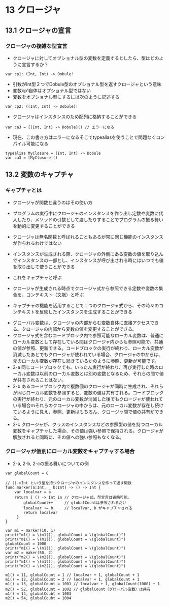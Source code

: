 # 13 クロージャ

## 13.1 クロージャの宣言

### クロージャの複雑な型宣言

* クロージャに対してオプショナル型の変数を定義するとしたら、型はどのように宣言するか？

```
var cp1: (Int, Int) -> Dobule!
```

* 引数がInt型２つでDobule型のオプショナル型を返すクロージャという意味
* 変数cp1自体はオプショナル型ではない
* 変数をオプショナル型にするには次のように記述する

```
var cp2: ((Int, Int) -> Dobule)!
```

* クロージャはインスタンスのため配列に格納することができる

```
var ca3 = [(Int, Int) -> Dobule]() // エラーになる
```

* 現在、この書き方はエラーになるそこでtypealiasを使うことで問題なくコンパイル可能になる

```
typealias MyClosure = (Int, Int) -> Dobule
var ca3 = [MyClosure]()
```


## 13.2 変数のキャプチャ

### キャプチャとは

* クロージャが関数と違うのはその使い方
* プログラムの実行中にクロージャのインスタンスを作り出し定数や変数に代入したり、メソッドの引数として渡したりすることでプログラムの振る舞いを動的に変更することができる

* クロージャは無名関数と呼ばれることもあるが常に同じ機能のインスタンスが作られるわけではない
* インスタンスが生成される際、クロージャの外側にある変数の値を取り込んでインスタンスの一部とし、インスタンスが呼び出される時にはいつでも値を取り出して使うことができる
* これをキャプチャと呼ぶ

* クロージャが生成される時点でクロージャ式から参照できる定数や変数の集合を、コンテキスト（文脈）と呼ぶ
* キャプチャの機能を活用することで１つのクロージャ式から、その時々のコンテキストを反映したインスタンスを生成することができる

+ グローバル変数は、クロージャの内部からむ変数自体に直接アクセスできる。クロージャの内部から変数の値を変更することができる。
+ クロージャ式を含むコードブロック内で参照可能なローカル変数は、普通にローカル変数として存在している間はクロージャ内からも参照可能で、共通の値が参照、更新できる。コードブロックの実行が終わり、ローカル変数が消滅したあとでもクロージャが使われている場合、クロージャの中からは、元のローカル変数が存在し続きているかのように参照、更新が可能です。
 + 2-a 同じコードブロックでも、いったん実行が終わり、再び実行した時のローカル変数は以前のローカル変数とは別の変数となるため、それらの間で値が共有されることはない。
 + 2-b あるコードブロック内で複数個のクロージャが同時に生成され、それらが同じローカル変数を参照すると、変数の値は共有される。コードブロックの実行が終わり、元のローカル変数が消滅した後でもクロージャが使われている場合ｍそれらのクロージャの中からは、元のローカル変数が存在し続けているように見え、参照、更新はもちろん、クロージャ間で値の共有ができる。
 + 2-c クロージャが、クラスのインスタンスなどの参照型の値を持つローカル変数をキャプチャした場合、その値は強い参照で保持される。クロージャが解放されると同時に、その値への強い参照もなくなる。

### クロージャが個別にローカル変数をキャプチャする場合

* 2-a, 2-b, 2-cの振る舞いについての例

```
var globalCount = 0

// ()->Int という型を持つクロージャのインスタンスを作って返す関数
func marker(a:Int, _ b:Int) -> () -> Int {
    var localvar = a
    return { () -> Int in // クロージャ式。型宣言は省略可能。
        globalCount++     // globalCountは参照されるだけ
        localvar += b     // localvar, b がキャプチャされる
        return localvar
     }
}
```

```
var m1 = marker(10, 1)
print("m1() = \(m1()), globalCount = \(globalCount)")
print("m1() = \(m1()), globalCount = \(globalCount)")
globalCount = 1000
print("m1() = \(m1()), globalCount = \(globalCount)")
var m2 = maker(50, 2)
print("m2() = \(m2()), globalCount = \(globalCount)")
print("m1() = \(m1()), globalCount = \(globalCount)")
print("m2() = \(m2()), globalCount = \(globalCount)")
```

```
m1() = 11, globalCount = 1 // localvar + 1, globalCount + 1
m1() = 12, globalCount = 2 // localvar + 1, globalCount + 1
m1() = 13, globalCount = 1001 // localvar + 1, globalCount(1000) + 1
m2() = 52, globalCount = 1002 // globalCount（グローバル変数）は共有
m1() = 14, globalCoubt = 1003
m2() = 54, globalCoubt = 1004
```

